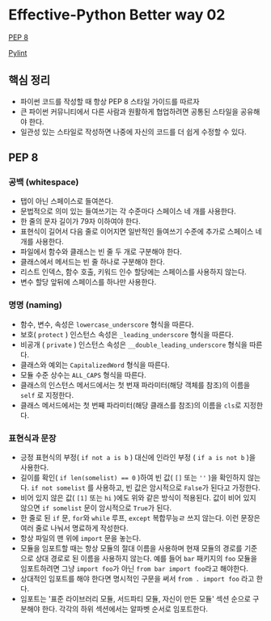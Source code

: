 # Effective-Python Better way 02

[PEP 8](https://www.python.org/dev/peps/pep-0008)

[Pylint](http://www.pylint.org/)

## 핵심 정리

* 파이썬 코드를 작성할 때 항상 PEP 8 스타일 가이드를 따르자
* 큰 파이썬 커뮤니티에서 다른 사람과 원활하게 협업하려면 공통된 스타일을 공유해야 한다.
* 일관성 있는 스타일로 작성하면 나중에 자신의 코드를 더 쉽게 수정할 수 있다.

## PEP 8

### 공백 (whitespace)

* 탭이 아닌 스페이스로 들여쓴다.
* 문법적으로 의미 있는 들여쓰기는 각 수준마다 스페이스 네 개를 사용한다.
* 한 줄의 문자 길이가 79자 이하여야 한다.
* 표현식이 길어서 다음 줄로 이어지면 일반적인 들여쓰기 수준에 추가로 스페이스 네 개를 사용한다.
* 파일에서 함수와 클래스는 빈 줄 두 개로 구분해야 한다.
* 클래스에서 메서드는 빈 줄 하나로 구분해야 한다.
* 리스트 인덱스, 함수 호출, 키워드 인수 할당에는 스페이스를 사용하지 않는다.
* 변수  할당 앞뒤에 스페이스를 하나만 사용한다.

### 명명 (naming)

* 함수, 변수, 속성은 `lowercase_underscore` 형식을 따른다.
* 보호( `protect` ) 인스턴스 속성은 `_leading_underscore` 형식을 따른다.
* 비공개 ( `private` ) 인스턴스 속성은 `__double_leading_underscore` 형식을 따른다.
* 클래스와 예외는 `CapitalizedWord` 형식을 따른다.
* 모듈 수준 상수는 `ALL_CAPS` 형식을 따른다.
* 클래스의 인스턴스 메서드에서는 첫 번재  파라미터(해당 객체를 참조)의 이름을 `self` 로 지정한다.
* 클래스 메서드에서는 첫 번째 파라미터(해당 클래스를 참조)의 이름을 `cls`로 지정한다.

### 표현식과 문장

* 긍정 표현식의 부정( `if not a is b` ) 대신에 인라인 부정 ( `if a is not b` )을 사용한다.
* 길이를 확인( `if len(somelist) == 0` )하여 빈 값( `[]` 또는 `''` )을 확인하지 않는다. `if not somelist` 를 사용하고, 빈 값은 암시적으로 `False`가 된다고 가정한다.
* 비어 있지 않은 값( `[1]` 또는 `hi` )에도 위와 같은 방식이 적용된다. 값이 비어 있지 않으면 `if somelist` 문이 암시적으로 `True`가 된다.
* 한 줄로 된 `if` 문, `for`와 `while` 루프, `except` 복합무능ㄹ 쓰지 않는다. 이런 문장은 여러 줄로 나눠서 명료하게 작성한다.
* 항상 파일의 맨 위에 `import` 문을 놓는다.
* 모듈을 임포트할 때는 항상 모듈의 절대 이름을 사용하며 현재 모듈의 경로를 기준으로 상대 경로로 된 이름을 사용하지 않는다. 예를 들어 `bar` 패키지의 `foo` 모듈을 임포트하려면 그냥 `import foo`가 아닌 `from bar import foo`라고 해야한다.
* 상대적인 임포트를 해야 한다면 명시적인 구문을 써서 `from . import foo` 라고 한다.
* 임포트는 '표준 라이브러리 모듈, 서드파티 모듈, 자신이 만든 모듈' 섹션 순으로 구분해야 한다. 각각의 하위 섹션에서는 알파벳 순서로 임포트한다.
